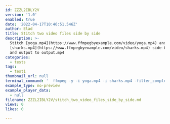 ```yaml
---
id: ZZZL2IBLY2V
version: '1.0'
enabled: true
date: '2022-04-17T10:46:51.546Z'
author: Elad
title: Stitch two video files side by side
description: >-
  Stitch [yoga.mp4](https://www.ffmpegbyexample.com/video/yoga.mp4) and
  [sharks.mp4](https://www.ffmpegbyexample.com/video/sharks.mp4) side-by-side
  and output to output.mp4
categories:
  - tests
tags:
  - test1
thumbnail_url: null
terminal_command: '  ffmpeg -y -i yoga.mp4 -i sharks.mp4 -filter_complex  [0:v]pad=iw+iw:ih[v1];[v1][1:v]overlay=overlay_w:0[vid] -an -map [vid]  -c:v libx264 -crf 23 -preset veryfast output.mp4'
example_type: no-preview
example_player_data:
  - null
filename: ZZZL2IBLY2V/stitch_two_video_files_side_by_side.md
views: 0
likes: 0

---
```

